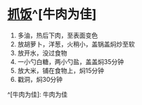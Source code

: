 # [抓饭](https://www.bilibili.com/video/BV1mq4y1b7ZR/?spm_id_from=333.337.search-card.all.click&vd_source=e52168470fb1e061802eda65227dc8bb)^[牛肉为佳]
1. 多油，热后下肉，至表面变色
2. 放胡萝卜，洋葱，火稍小，盖锅盖焖炒至软
3. 放开水，没过食物
4. 一小勺白糖，两小勺盐，盖盖焖35分钟
5. 放大米，铺在食物上，焖15分钟
6. 戳洞，焖30分钟

^[牛肉为佳]: 牛肉为佳
